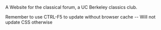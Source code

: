 A Website for the classical forum, a UC Berkeley classics club.


Remember to use CTRL-F5 to update without browser cache
-- Will not update CSS otherwise

